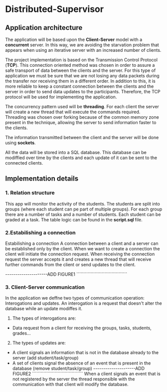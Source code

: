 # Distributed-Supervisor

## Application architecture
The application will be based upon the <b>Client-Server</b> model
with a <b>concurrent</b> server. In this way, we are avoiding the starvation problem that appears when using an iterative server with an
increased number of clients.

The project implementation is based on the Transmission Control
Protocol (<b>TCP</b>). This connection oriented method was chosen in
order to assure a safe transport of data between the clients and the
server. For this type of application we must be sure that we are not
losing any data packets during the transfer nor receiving them in
a different order. In addition to this, it is more reliable to keep a
constant connection between the clients and the server in order to
send data updates to the participants. Therefore, the TCP protocol
will be used for implementing the application.

The concurrency pattern used will be <b>threading</b>. For each client
the server will create a new thread that will execute the commands
required. Threading was chosen over forking because of the common
memory zone present in the technique, allowing the server to send
information faster to the clients.

The information transmitted between the client and the server
will be done using <b>sockets</b>.  

All the data will be stored into a SQL database. This
database can be modiffied over time by the clients and each update
of it can be sent to the connected clients.

## Implementation details
### 1. Relation structure
This app will monitor the activity of the students.
The students are split into groups (where each student can pe part of multiple groups). 
For each group there are a number of tasks and a number of students.
Each student can be graded at a task. 
The table logic can be found in the <b> script.sql </b> file.

### 2.Estabilishing a connection
Estabilishing a connection
A connection between a client and a server can be established
only by the client. When we want to create a connection the client
will initiate the connection request. When receiving the connection
request the server accepts it and creates a new thread that will receive further commands from the client or send updates to the client.
 
 ---------------------ADD FIGURE1 ````````````````````````````````````
 
 ### 3. Client-Server communication
 In the application we deffne two types of communication operation: Interogations and updates. An interogation is a request that
doesn't alter the database while an update modiffes it.
1. The types of interogations are:
* Data request from a client for receiving the groups, tasks, students, grades...
2. The types of updates are:
* A client signals an information that is not in the database already
to the server (add student/task/group)
* A set of clients signal the absence of an event that is present in
the database (remove student/task/group)
 ---------------------ADD FIGURE2 ````````````````````````````````````
When a client signals an event that is not registered by the server
the thread responsible with the communication with that client will
modify the database.



